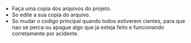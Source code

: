 * Faça uma copia dos arquivos do projeto.
* So edite a sua copia do arquivo.
* So mudar o codigo principal quando todos estiverem cientes, para que nao se
perca ou apague algo que ja esteja feito e funcionando corretamente por acidente.